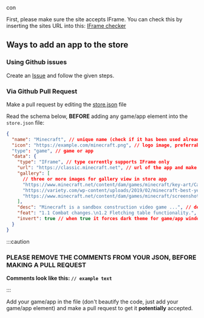 con

First, please make sure the site accepts IFrame. You can check this by inserting the sites URL into this: [IFrame checker](https://www.tinywebgallery.com/blog/advanced-iframe/free-iframe-checker)

## Ways to add an app to the store

### Using Github issues

Create an [Issue](https://github.com/win11react/store/issues/new/choose) and follow the given steps.

### Via Github Pull Request

Make a pull request by editing the [store.json](https://github.com/win11react/store/blob/main/store/index.json) file

Read the schema below, **BEFORE** adding any game/app element into the `store.json` file:

```json
{
  "name": "Minecraft", // unique name (check if it has been used already in the file)
  "icon": "https://example.com/minecraft.png", // logo image, preferrably 1:1 and less than 128px of width
  "type": "game", // game or app
  "data": {
    "type": "IFrame", // type currently supports IFrame only
    "url": "https://classic.minecraft.net", // url of the app and make sure they accept Iframe
    "gallery": [
      // three or more images for gallery view in store app
      "https://www.minecraft.net/content/dam/games/minecraft/key-art/CavesandCliffsPt1-dotNET-HomepagePromo-600x360.png",
      "https://variety.com/wp-content/uploads/2019/02/minecraft-best-year-yet.png?w=600",
      "https://www.minecraft.net/content/dam/games/minecraft/screenshots/RayTracing-MineCraft-PMP-Always-Something-New.jpg"
    ],
    "desc": "Minecraft is a sandbox construction video game ...", // description for store app
    "feat": "1.1 Combat changes.\n1.2 Fletching table functionality.", // features for store app
    "invert": true // when true it forces dark theme for game/app window, default is false.
  }
}
```

:::caution
### PLEASE REMOVE THE COMMENTS FROM YOUR JSON, BEFORE MAKING A PULL REQUEST
**Comments look like this: `// example text`**

:::


Add your game/app in the file (don't beautify the code, just add your game/app element) and make a pull request to get it **potentially** accepted.
